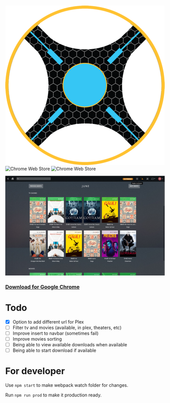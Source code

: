 ![Chrome Web Store](chrome/img/icon1024.png)
![Chrome Web Store](https://img.shields.io/chrome-web-store/rating/naofhcnmmeadbnonficeccmbfibchcmb.svg?style=flat-square)
![Chrome Web Store](https://img.shields.io/chrome-web-store/rating-count/naofhcnmmeadbnonficeccmbfibchcmb.svg?style=flat-square)

![Screenshot 1](screenshots/screen-1.jpg)

### [Download for Google Chrome](https://chrome.google.com/webstore/detail/naofhcnmmeadbnonficeccmbfibchcmb)

# Todo
- [x]  Option to add different url for Plex
- [ ]  Filter tv and movies (available, in plex, theaters, etc)
- [ ]  Improve insert to navbar (sometimes fail)
- [ ]  Improve movies sorting
- [ ]  Being able to view available downloads when available
- [ ]  Being able to start download if available

# For developer
Use `npm start` to make webpack watch folder for changes.

Run `npm run prod` to make it production ready.
